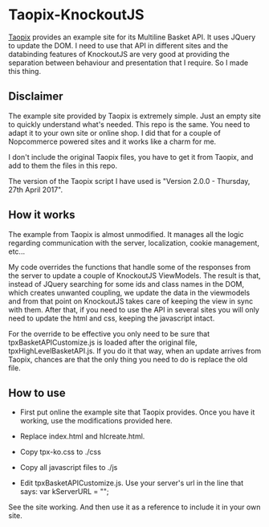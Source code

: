 # Taopix-KnockoutJS

[Taopix](http://taopix.com) provides an example site for its Multiline Basket API. It uses JQuery to update the DOM. I need to use that API in different sites and the databinding features of KnockoutJS are very good at providing the separation between behaviour and presentation that I require.
So I made this thing.


## Disclaimer
The example site provided by Taopix is extremely simple. Just an empty site to quickly understand what's needed. This repo is the same. You need to adapt it to your own site or online shop. I did that for a couple of Nopcommerce powered sites and it works like a charm for me.

I don't include the original Taopix files, you have to get it from Taopix, and add to them the files in this repo.

The version of the Taopix script I have used is "Version 2.0.0 - Thursday, 27th April 2017". 

## How it works
The example from Taopix is almost unmodified. It manages all the logic regarding communication with the server, localization, cookie management, etc...

My code overrides the functions that handle some of the responses from the server to update a couple of KnockoutJS ViewModels. The result is that, instead of JQuery searching for some ids and class names in the DOM, which creates unwanted coupling, we update the data in the viewmodels and from that point on KnockoutJS takes care of keeping the view in sync with them. After that, if you need to use the API in several sites you will only need to update the html and css, keeping the javascript intact.

For the override to be effective you only need to be sure that tpxBasketAPICustomize.js is loaded after the original file, tpxHighLevelBasketAPI.js.
If you do it that way, when an update arrives from Taopix, chances are that the only thing you need to do is replace the old file.


## How to use

* First put online the example site that Taopix provides. Once you have it working, use the modifications provided here.

* Replace index.html and hlcreate.html.

* Copy tpx-ko.css to ./css

* Copy all javascript files to ./js

* Edit tpxBasketAPICustomize.js. Use your server's url in the line that says: var kServerURL = "";

See the site working. And then use it as a reference to include it in your own site.


